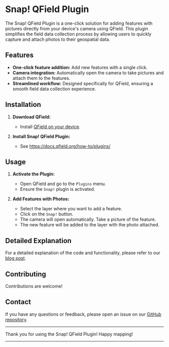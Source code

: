 # Snap! QField Plugin

The Snap! QField Plugin is a one-click solution for adding features with pictures directly from your device's camera using QField.
This plugin simplifies the field data collection process by allowing users to quickly capture and attach photos to their geospatial data.

## Features
- **One-click feature addition:** Add new features with a single click.
- **Camera integration:** Automatically open the camera to take pictures and attach them to the features.
- **Streamlined workflow:** Designed specifically for QField, ensuring a smooth field data collection experience.

## Installation

1. **Download QField:**
   - Install [QField on your device](https://qfield.org/get).

2. **Install Snap! QField Plugin:**
   - See https://docs.qfield.org/how-to/plugins/

## Usage

1. **Activate the Plugin:**
   - Open QField and go to the `Plugins` menu.
   - Ensure the `Snap!` plugin is activated.

2. **Add Features with Photos:**
   - Select the layer where you want to add a feature.
   - Click on the `Snap!` button.
   - The camera will open automatically. Take a picture of the feature.
   - The new feature will be added to the layer with the photo attached.

## Detailed Explanation

For a detailed explanation of the code and functionality, please refer to our [blog post](https://www.opengis.ch/fr/2024/06/18/supercharge-your-fieldwork-with-qfields-project-and-app-wide-plugins/).

## Contributing

Contributions are welcome!

## Contact

If you have any questions or feedback, please open an issue on our [GitHub repository](https://github.com/opengisch/snap-qfield/issues).

---

Thank you for using the Snap! QField Plugin! Happy mapping!

---
